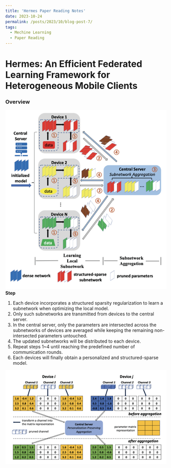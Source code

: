 ```yaml
---
title: 'Hermes Paper Reading Notes'
date: 2023-10-24
permalink: /posts/2023/10/blog-post-7/
tags:
  - Mechine Learning
  - Paper Reading
---
```


# Hermes: An Efficient Federated Learning Framework for Heterogeneous Mobile Clients

### Overview

![The overview of the Hermes framework](/images/posts/paper%20reading/2023-10-24-blog-4/Hermes.png)
**Step**

1. Each device incorporates a structured sparsity regularization to learn a subnetwork when optimizing the local model.
2. Only such subnetworks are transmitted from devices to the central server.
3. In the central server, only the parameters are intersected across the subnetworks of devices are averaged while keeping the remaining non-intersected parameters untouched.
4. The updated subnetworks will be distributed to each device.
5. Repeat steps 1~4 until reaching the predefined number of communication rounds.
6. Each devices will finally obtain a personalized and structured-sparse model.

![Illustration of the personalization-preserving aggregation on the central server](/images/posts/paper%20reading/2023-10-24-blog-4/illustration.png)